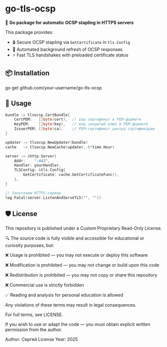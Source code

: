 # go-tls-ocsp

📡 **Go package for automatic OCSP stapling in HTTPS servers**

This package provides:
- 🔒 Secure OCSP stapling via `GetCertificate` in `tls.Config`
- 🔄 Automated background refresh of OCSP responses
- ⚡ Fast TLS handshakes with preloaded certificate status


## 📦 Installation

go get github.com/your-username/go-tls-ocsp


## 🧩 Usage

```go
bundle := tlsocsp.CertBundle{
    CertPEM:   []byte(cert),  // ваш сертификат в PEM-формате
    KeyPEM:    []byte(key),   // ваш закрытый ключ в PEM-формате
    IssuerPEM: []byte(ca),    // PEM-сертификат центра сертификации
}

updater := tlsocsp.NewUpdater(bundle)
cache   := tlsocsp.NewCache(updater, 6*time.Hour)

server := &http.Server{
    Addr:    ":443",
    Handler: yourHandler,
    TLSConfig: &tls.Config{
        GetCertificate: cache.GetCertificateFunc(),
    },
}

// Запускаем HTTPS-сервер
log.Fatal(server.ListenAndServeTLS("", ""))
```


## 🛡️ License
This repository is published under a Custom Proprietary Read-Only License.

🔍 The source code is fully visible and accessible for educational or curiosity purposes, but:

❌ Usage is prohibited — you may not execute or deploy this software

❌ Modification is prohibited — you may not change or build upon this code

❌ Redistribution is prohibited — you may not copy or share this repository

❌ Commercial use is strictly forbidden

✅ Reading and analysis for personal education is allowed

Any violations of these terms may result in legal consequences.

For full terms, see LICENSE.

If you wish to use or adapt the code — you must obtain explicit written permission from the author.

Author: Сергей License Year: 2025
